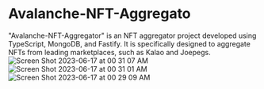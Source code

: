 # Avalanche-NFT-Aggregato
"Avalanche-NFT-Aggregator" is an NFT aggregator project developed using TypeScript, MongoDB, and Fastify. It is specifically designed to aggregate NFTs from leading marketplaces, such as Kalao and Joepegs. 
![Screen Shot 2023-06-17 at 00 31 07 AM](https://github.com/izzetemredemir/Avalanche-NFT-Aggregato/assets/11755605/c644728d-a303-42f7-83f8-36f740ff6f97)
![Screen Shot 2023-06-17 at 00 31 01 AM](https://github.com/izzetemredemir/Avalanche-NFT-Aggregato/assets/11755605/f407809d-54a2-4065-9924-c4938ac5b014)
![Screen Shot 2023-06-17 at 00 29 09 AM](https://github.com/izzetemredemir/Avalanche-NFT-Aggregato/assets/11755605/a0b137ef-603a-45b9-84ac-58a0f462802d)
